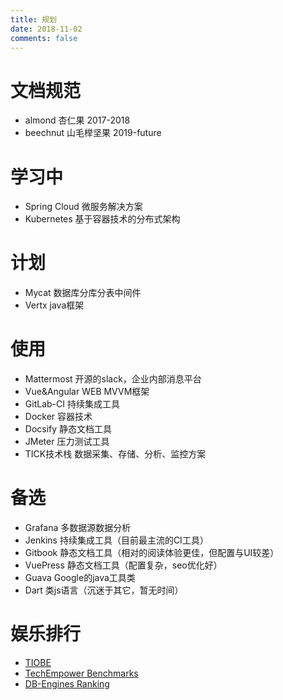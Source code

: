 ```yaml
---
title: 规划
date: 2018-11-02
comments: false
---
```


# 文档规范
- almond 杏仁果 2017-2018
- beechnut 山毛榉坚果 2019-future

# 学习中
- Spring Cloud 微服务解决方案
- Kubernetes 基于容器技术的分布式架构

# 计划
- Mycat 数据库分库分表中间件
- Vertx java框架

<!-- more -->

# 使用
- Mattermost 开源的slack，企业内部消息平台
- Vue&Angular WEB MVVM框架
- GitLab-CI 持续集成工具
- Docker 容器技术
- Docsify 静态文档工具
- JMeter 压力测试工具
- TICK技术栈 数据采集、存储、分析、监控方案

# 备选
- Grafana 多数据源数据分析
- Jenkins 持续集成工具（目前最主流的CI工具）
- Gitbook 静态文档工具（相对的阅读体验更佳，但配置与UI较差）
- VuePress 静态文档工具（配置复杂，seo优化好）
- Guava Google的java工具类
- Dart 类js语言（沉迷于其它，暂无时间）

# 娱乐排行
- [TIOBE](https://www.tiobe.com/tiobe-index/)
- [TechEmpower Benchmarks](https://www.techempower.com/benchmarks/)
- [DB-Engines Ranking](https://db-engines.com/en/ranking)

